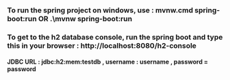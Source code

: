 ### To run the spring project on windows, use : mvnw.cmd spring-boot:run OR .\mvnw spring-boot:run

### To get to the h2 database console, run the spring boot and type this in your browser : http://localhost:8080/h2-console

#### JDBC URL : jdbc:h2:mem:testdb , username : username ,  password = password